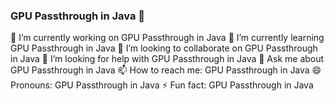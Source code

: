 ### GPU Passthrough in Java 👋

🔭 I’m currently working on GPU Passthrough in Java
🌱 I’m currently learning GPU Passthrough in Java
👯 I’m looking to collaborate on GPU Passthrough in Java
🤔 I’m looking for help with GPU Passthrough in Java
💬 Ask me about GPU Passthrough in Java
📫 How to reach me: GPU Passthrough in Java
😄 Pronouns: GPU Passthrough in Java
⚡ Fun fact: GPU Passthrough in Java

